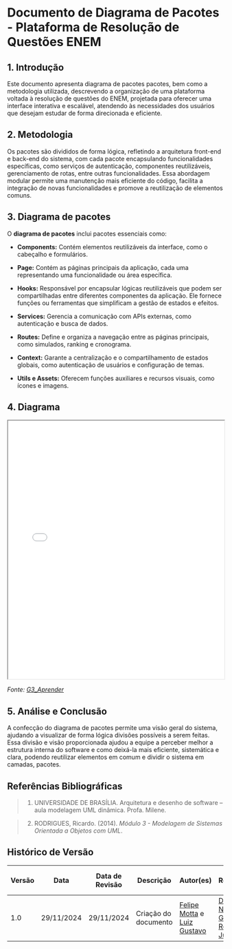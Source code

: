 # Documento de Diagrama de Pacotes - Plataforma de Resolução de Questões ENEM

## 1. Introdução

Este documento apresenta diagrama de pacotes pacotes, bem como a metodologia utilizada, descrevendo a organização de uma plataforma voltada à resolução de questões do ENEM, projetada para oferecer uma interface interativa e escalável, atendendo às necessidades dos usuários que desejam estudar de forma direcionada e eficiente.

## 2. Metodologia

Os pacotes são divididos de forma lógica, refletindo a arquitetura front-end e back-end do sistema, com cada pacote encapsulando funcionalidades específicas, como serviços de autenticação, componentes reutilizáveis, gerenciamento de rotas, entre outras funcionalidades. Essa abordagem modular permite uma manutenção mais eficiente do código, facilita a integração de novas funcionalidades e promove a reutilização de elementos comuns.

## 3. Diagrama de pacotes

O **diagrama de pacotes** inclui pacotes essenciais como: 

- **Components:** Contém elementos reutilizáveis da interface, como o cabeçalho e formulários.

- **Page:** Contém as páginas principais da aplicação, cada uma representando uma funcionalidade ou área específica.

- **Hooks:** Responsável por encapsular lógicas reutilizáveis que podem ser compartilhadas entre diferentes componentes da aplicação. Ele fornece funções ou ferramentas que simplificam a gestão de estados e efeitos.

- **Services:** Gerencia a comunicação com APIs externas, como autenticação e busca de dados.

- **Routes:** Define e organiza a navegação entre as páginas principais, como simulados, ranking e cronograma.

- **Context:** Garante a centralização e o compartilhamento de estados globais, como autenticação de usuários e configuração de temas.

- **Utils e Assets:** Oferecem funções auxiliares e recursos visuais, como ícones e imagens.

## 4. Diagrama

<iframe src="./assets/diagrama-pacotes.pdf" width="100%" height="600px" allowfullscreen></iframe>

_Fonte: [G3_Aprender](https://github.com/UnBArqDsw2024-2/2024.2_G3_Aprender_Entrega_02/tree/main)_
   
## 5. Análise e Conclusão

A confecção do diagrama de pacotes permite uma visão geral do sistema, ajudando a visualizar de forma lógica divisões possíveis a serem feitas. Essa divisão e visão proporcionada ajudou a equipe a perceber melhor a estrutura interna do software e como deixá-la mais eficiente, sistemática e clara, podendo reutilizar elementos em comum e dividir o sistema em camadas, pacotes.

## Referências Bibliográficas

> 1. UNIVERSIDADE DE BRASÍLIA. Arquitetura e desenho de software – aula modelagem UML dinâmica. Profa. Milene.

> 2. RODRIGUES, Ricardo. (2014). _Módulo 3 - Modelagem de Sistemas Orientada a Objetos com UML_.

## Histórico de Versão

| Versão | Data | Data de Revisão | Descrição | Autor(es) | Revisor(es) | Detalhes da revisão |
| ------ | ---- | --------------- | --------- | --------- | ----------- | ------------------- |
| 1.0 | 29/11/2024 | 29/11/2024 | Criação do documento | [Felipe Motta](https://github.com/M0tt1nh4) e [Luiz Gustavo](https://github.com/LuizGust4vo) | [Danilo Naves](https://github.com/DaniloNavesS), [Gustavo Roverto](https://github.com/gusrberto) e [Julio Cesar](https://github.com/julio-dourado) | [#22](https://github.com/UnBArqDsw2024-2/2024.2_G3_Aprender_Entrega_02/pull/22) |
